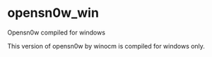 opensn0w_win
============

Opensn0w compiled for windows

This version of opensn0w by winocm is compiled for windows only.
